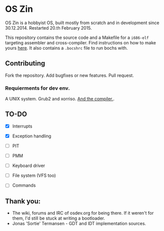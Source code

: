 # OS Zin
OS Zin is a hobbyist OS, built mostly from scratch and in development since 30.12.2014. Restarted 20.th February 2015.

This repository contains the source code and a Makefile for a ```i686-elf``` targeting assembler and cross-compiler. Find instructions on how to make yours [here](http://wiki.osdev.org/GCC_Cross-Compiler). It also contains a ```.bocshrc``` file to run bochs with.

## Contributing

Fork the repository.
Add bugfixes or new features.
Pull request.

### Requierments for dev env.

A UNIX system. Grub2 and xorriso. [And the compiler.](http://wiki.osdev.org/GCC_Cross-Compiler).

## TO-DO
- [X] Interrupts
- [X] Exception handling
- [ ] PIT
- [ ] PMM
- [ ] Keyboard driver
- [ ] File system (VFS too)
- [ ] Commands



## Thank you:
* The wiki, forums and IRC of osdev.org for being there. If it weren't for them, I'd still be stuck at writing a bootloader.
* Jonas 'Sortie' Termansen - GDT and IDT implementation sources.